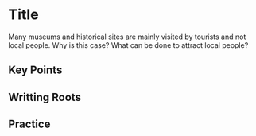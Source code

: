 # Title

Many museums and historical sites are mainly visited by tourists and not local people. Why is this case? What can be done to attract local people?

## Key Points

## Writting Roots

## Practice
